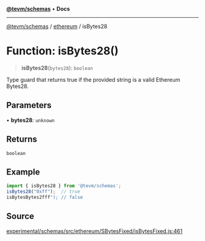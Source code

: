 [**@tevm/schemas**](../../README.md) • **Docs**

***

[@tevm/schemas](../../modules.md) / [ethereum](../README.md) / isBytes28

# Function: isBytes28()

> **isBytes28**(`bytes28`): `boolean`

Type guard that returns true if the provided string is a valid Ethereum Bytes28.

## Parameters

• **bytes28**: `unknown`

## Returns

`boolean`

## Example

```ts
import { isBytes28 } from '@tevm/schemas';
isBytes28("0xff");  // true
isBytesBytes2fff"); // false
````

## Source

[experimental/schemas/src/ethereum/SBytesFixed/isBytesFixed.js:461](https://github.com/evmts/tevm-monorepo/blob/main/experimental/schemas/src/ethereum/SBytesFixed/isBytesFixed.js#L461)
